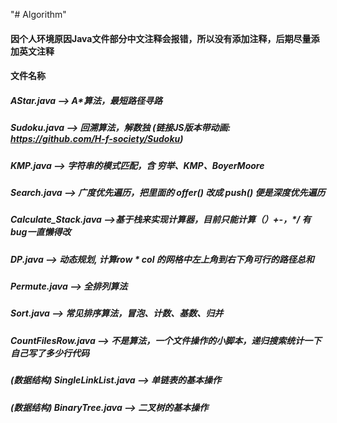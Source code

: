 "# Algorithm" 

#### 因个人环境原因Java文件部分中文注释会报错，所以没有添加注释，后期尽量添加英文注释

#### 文件名称
##### AStar.java --> A*算法，最短路径寻路
##### Sudoku.java --> 回溯算法，解数独 (链接JS版本带动画: https://github.com/H-f-society/Sudoku)
##### KMP.java --> 字符串的模式匹配，含 穷举、KMP、BoyerMoore
##### Search.java --> 广度优先遍历，把里面的 offer() 改成 push() 便是深度优先遍历
##### Calculate_Stack.java -->基于栈来实现计算器，目前只能计算（）+-，*/ 有bug一直懒得改
##### DP.java --> 动态规划, 计算row * col 的网格中左上角到右下角可行的路径总和
##### Permute.java --> 全排列算法
##### Sort.java --> 常见排序算法，冒泡、计数、基数、归并
##### CountFilesRow.java --> 不是算法，一个文件操作的小脚本，递归搜索统计一下自己写了多少行代码

##### (数据结构) SingleLinkList.java --> 单链表的基本操作
##### (数据结构) BinaryTree.java --> 二叉树的基本操作